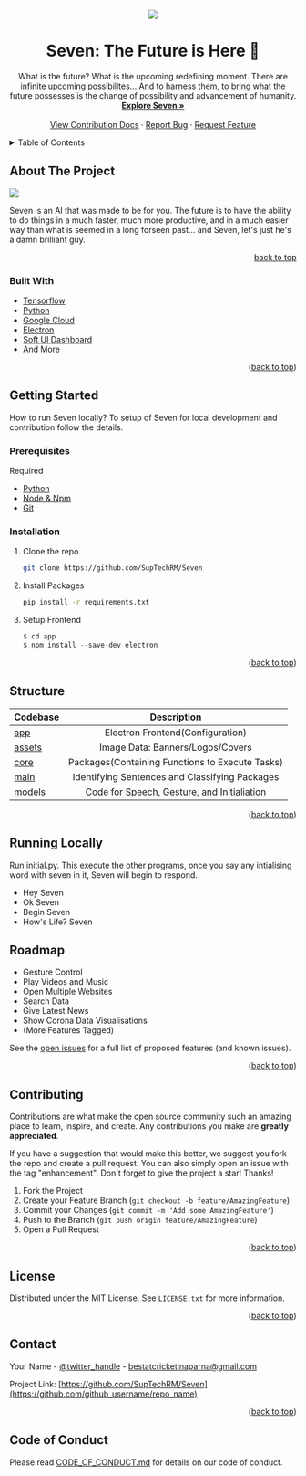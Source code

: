 <div id="top"></div>


<!-- PROJECT LOGO -->
<br />
<div align="center">
  <a href="https://github.com/SupTechRM/Seven">
<p align="center">
  <img src="https://github.com/SupTechRM/Seven/blob/main/assets/img/banners/Alternative%20Banner.png">
</p>  </a>

  <h1 align="center"><strong>Seven: The Future is Here 🚀</strong></h1>

  <p align="center">
    What is the future? What is the upcoming redefining moment. There are infinite upcoming possibilites... And to harness them, to bring what the future possesses is the change of possibility and advancement of humanity. 
    <br />
    <a href="https://github/SupTechRM/Seven"><strong>Explore Seven »</strong></a>
    <br />
    <br />
    <a href="https://github.com/SupTechRM/Seven/blob/main/CONTRIBUTING.md">View Contribution Docs</a>
    ·
    <a href="https://github.com/SupTechRM/Seven/issues">Report Bug</a>
    ·
    <a href="https://github.com/SupTechRM/Seven/issues">Request Feature</a>
  </p>
</div>

<!-- TABLE OF CONTENTS -->
<details>
  <summary>Table of Contents</summary>
  <ol>
    <li>
      <a href="#about-the-project">About The Project</a>
      <ul>
        <li><a href="#built-with">Built With</a></li>
      </ul>
    </li>
    <li>
      <a href="#getting-started">Getting Started</a>
      <ul>
        <li><a href="#prerequisites">Prerequisites</a></li>
        <li><a href="#installation">Installation</a></li>
      </ul>
    </li>
    <li><a href="#usage">Usage</a></li>
    <li><a href="#structure">Structure</a></li>
    <li><a href="#running">Running Locally</a></li>
    <li><a href="#roadmap">Roadmap</a></li>
    <li><a href="#contributing">Contributing</a></li>
    <li><a href="#license">License</a></li>
    <li><a href="#contact">Contact</a></li>
  </ol>
</details>



<!-- ABOUT THE PROJECT -->
## About The Project

<img src="https://github.com/SupTechRM/Seven/blob/main/assets/img/SevenAppPage.png"></img>

Seven is an AI that was made to be for you. The future is to have the ability to do things in a much faster, much more productive, and in a much easier way than what is seemed in a long forseen past... and Seven, let's just he's a damn brilliant guy. 

<p align="right"><a href="#top">back to top</a></p>



### Built With

* [Tensorflow](https://www.tensorflow.org/)
* [Python](https://www.python.org/)
* [Google Cloud](https://cloud.google.com/text-to-speech/?utm_source=google&utm_medium=cpc&utm_campaign=japac-IN-all-en-dr-bkws-all-pkws-trial-e-dr-1009882&utm_content=text-ad-none-none-DEV_c-CRE_497186278768-ADGP_Hybrid%20%7C%20BKWS%20-%20EXA%20%7C%20Txt%20~%20AI%20%26%20ML%20~%20Text-to-Speech_Global%20gap%20analysis-KWID_43700060670685257-kwd-506032294992&userloc_20465-network_g&utm_term=KW_google%20cloud%20text%20to%20speech&gclid=CjwKCAiAp8iMBhAqEiwAJb94z08Qmvt0-V01MIjuvdXURX5mUZIcr2EEV6KaGn243bRWs09GlH-UShoCgMIQAvD_BwE&gclsrc=aw.ds)
* [Electron](https://www.electronjs.org/)
* [Soft UI Dashboard](https://www.creative-tim.com/product/soft-ui-design-system)
* And More

<p align="right">(<a href="#top">back to top</a>)</p>



<!-- GETTING STARTED -->
## Getting Started

How to run Seven locally? 
To setup of Seven for local development and contribution follow the details. 

### Prerequisites

Required
* [Python](https://www.python.org/)
* [Node & Npm](https://www.nodejs.org/)
* [Git](https://git-scm.com/book/en/v2/Getting-Started-Installing-Git)


### Installation

1. Clone the repo
   ```sh
   git clone https://github.com/SupTechRM/Seven
   ```
3. Install Packages
   ```sh
   pip install -r requirements.txt
   ```
4. Setup Frontend
   ```js
   $ cd app
   $ npm install --save-dev electron
   ```

<p align="right">(<a href="#top">back to top</a>)</p>


<!-- STRUCTURE -->
## Structure

| Codebase              |      Description          |
| :-------------------- | :-----------------------: |
| [app](app)        |     Electron Frontend(Configuration)    |
| [assets](assets)  |     Image Data: Banners/Logos/Covers        |
| [core](core)      |    Packages(Containing Functions to Execute Tasks)    |
| [main](main)    |   Identifying Sentences and Classifying Packages     |
| [models](models)        |   Code for Speech, Gesture, and Initialiation      |

<p align="right">(<a href="#top">back to top</a>)</p>

<!-- RUNNING -->
## Running Locally
Run initial.py. This execute the other programs, once you say any intialising word with seven in it, Seven will begin to respond. 

- Hey Seven
- Ok Seven
- Begin Seven
- How's Life? Seven


<!-- ROADMAP -->
## Roadmap

-  Gesture Control
-  Play Videos and Music
-  Open Multiple Websites
-  Search Data
-  Give Latest News
-  Show Corona Data Visualisations
-  (More Features Tagged)


See the [open issues](https://github.com/SupTechRM/Seven/issues) for a full list of proposed features (and known issues).

<p align="right">(<a href="#top">back to top</a>)</p>



<!-- CONTRIBUTING -->
## Contributing

Contributions are what make the open source community such an amazing place to learn, inspire, and create. Any contributions you make are **greatly appreciated**.

If you have a suggestion that would make this better, we suggest you fork the repo and create a pull request. You can also simply open an issue with the tag "enhancement".
Don't forget to give the project a star! Thanks!

1. Fork the Project
2. Create your Feature Branch (`git checkout -b feature/AmazingFeature`)
3. Commit your Changes (`git commit -m 'Add some AmazingFeature'`)
4. Push to the Branch (`git push origin feature/AmazingFeature`)
5. Open a Pull Request

<p align="right">(<a href="#top">back to top</a>)</p>



<!-- LICENSE -->
## License

Distributed under the MIT License. See `LICENSE.txt` for more information.

<p align="right">(<a href="#top">back to top</a>)</p>



<!-- CONTACT -->
## Contact

Your Name - [@twitter_handle](https://twitter.com/MyJarvis1234) - bestatcricketinaparna@gmail.com

Project Link: [https://github.com/SupTechRM/Seven](https://github.com/github_username/repo_name)

<p align="right">(<a href="#top">back to top</a>)</p>



## Code of Conduct

Please read [CODE_OF_CONDUCT.md](https://github.com/SupTechRM/Seven/blob/main/CODE_OF_CONDUCT.md) for details on our code of conduct.

